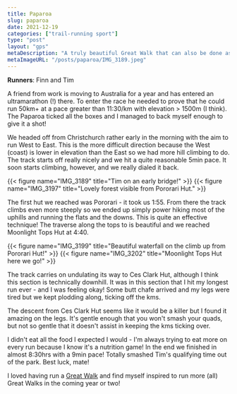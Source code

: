 ```yaml
---
title: Paparoa
slug: paparoa
date: 2021-12-19
categories: ["trail-running sport"]
type: "post"
layout: "gps"
metaDescription: "A truly beautiful Great Walk that can also be done as an ultra trail run, and I'd recommend it!"
metaImageURL: "/posts/paparoa/IMG_3189.jpeg"
---
```


__Runners__: Finn and Tim

A friend from work is moving to Australia for a year and has entered an ultramarathon (!) there. To enter the race he needed to prove that he could run 50km+ at a pace greater than 11:30/km with elevation > 1500m (I think). The Paparoa ticked all the boxes and I managed to back myself enough to give it a shot!

We headed off from Christchurch rather early in the morning with the aim to run West to East. This is the more difficult direction because the West (coast) is lower in elevation than the East so we had more hill climbing to do. The track starts off really nicely and we hit a quite reasonable 5min pace. It soon starts climbing, however, and we really dialed it back.

{{< figure name="IMG_3189" title="Tim on an early bridge!" >}}
{{< figure name="IMG_3197" title="Lovely forest visible from Pororari Hut." >}}

The first hut we reached was Pororari - it took us 1:55. From there the track climbs even more steeply so we ended up simply power hiking most of the uphills and running the flats and the downs. This is quite an effective technique! The traverse along the tops to is beautiful and we reached Moonlight Tops Hut at 4:40.

{{< figure name="IMG_3199" title="Beautiful waterfall on the climb up from Pororari Hut!" >}}
{{< figure name="IMG_3202" title="Moonlight Tops Hut here we go!" >}}

The track carries on undulating its way to Ces Clark Hut, although I think this section is technically downhill. It was in this section that I hit my longest run ever - and I was feeling okay! Some butt chafe arrived and my legs were tired but we kept plodding along, ticking off the kms.

The descent from Ces Clark Hut seems like it would be a killer but I found it amazing on the legs. It's gentle enough that you won't smash your quads, but not so gentle that it doesn't assist in keeping the kms ticking over.

I didn't eat all the food I expected I would - I'm always trying to eat more on every run because I know it's a nutrition game! In the end we finished in almost 8:30hrs with a 9min pace! Totally smashed Tim's qualifying time out of the park. Best luck, mate!

I loved having run a [Great Walk](https://www.doc.govt.nz/parks-and-recreation/things-to-do/walking-and-tramping/great-walks/) and find myself inspired to run more (all) Great Walks in the coming year or two!

